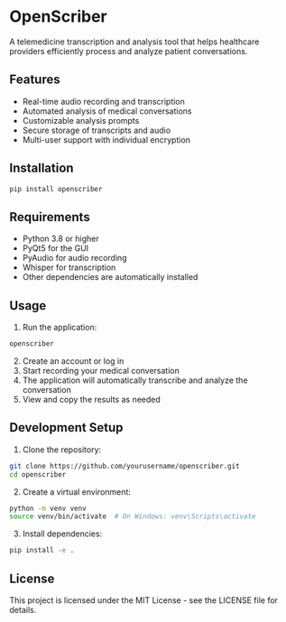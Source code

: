 # OpenScriber

A telemedicine transcription and analysis tool that helps healthcare providers efficiently process and analyze patient conversations.

## Features

- Real-time audio recording and transcription
- Automated analysis of medical conversations
- Customizable analysis prompts
- Secure storage of transcripts and audio
- Multi-user support with individual encryption

## Installation

```bash
pip install openscriber
```

## Requirements

- Python 3.8 or higher
- PyQt5 for the GUI
- PyAudio for audio recording
- Whisper for transcription
- Other dependencies are automatically installed

## Usage

1. Run the application:
```bash
openscriber
```

2. Create an account or log in
3. Start recording your medical conversation
4. The application will automatically transcribe and analyze the conversation
5. View and copy the results as needed

## Development Setup

1. Clone the repository:
```bash
git clone https://github.com/yourusername/openscriber.git
cd openscriber
```

2. Create a virtual environment:
```bash
python -m venv venv
source venv/bin/activate  # On Windows: venv\Scripts\activate
```

3. Install dependencies:
```bash
pip install -e .
```

## License

This project is licensed under the MIT License - see the LICENSE file for details.
